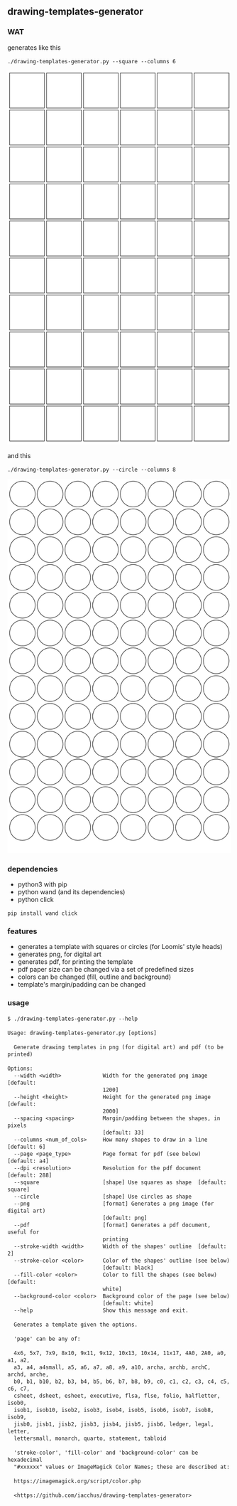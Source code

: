 ## drawing-templates-generator

### WAT

generates like this

```
./drawing-templates-generator.py --square --columns 6
```

![](https://github.com/iacchus/drawing-templates-generator/blob/main/square-000.png?raw=true)

and this

```
./drawing-templates-generator.py --circle --columns 8
```

![](https://github.com/iacchus/drawing-templates-generator/blob/main/circle-000.png?raw=true)

### dependencies

* python3 with pip
* python wand (and its dependencies)
* python click

```
pip install wand click
```
### features

* generates a template with squares or circles (for Loomis' style heads)
* generates png, for digital art
* generates pdf, for printing the template
* pdf paper size can be changed via a set of predefined sizes
* colors can be changed (fill, outline and background)
* template's margin/padding can be changed

### usage

```
$ ./drawing-templates-generator.py --help

Usage: drawing-templates-generator.py [options]

  Generate drawing templates in png (for digital art) and pdf (to be printed)

Options:
  --width <width>             Width for the generated png image  [default:
                              1200]
  --height <height>           Height for the generated png image  [default:
                              2000]
  --spacing <spacing>         Margin/padding between the shapes, in pixels
                              [default: 33]
  --columns <num_of_cols>     How many shapes to draw in a line  [default: 6]
  --page <page_type>          Page format for pdf (see below)  [default: a4]
  --dpi <resolution>          Resolution for the pdf document  [default: 288]
  --square                    [shape] Use squares as shape  [default: square]
  --circle                    [shape] Use circles as shape
  --png                       [format] Generates a png image (for digital art)
                              [default: png]
  --pdf                       [format] Generates a pdf document, useful for
                              printing
  --stroke-width <width>      Width of the shapes' outline  [default: 2]
  --stroke-color <color>      Color of the shapes' outline (see below)
                              [default: black]
  --fill-color <color>        Color to fill the shapes (see below)  [default:
                              white]
  --background-color <color>  Background color of the page (see below)
                              [default: white]
  --help                      Show this message and exit.

  Generates a template given the options.

  'page' can be any of:

  4x6, 5x7, 7x9, 8x10, 9x11, 9x12, 10x13, 10x14, 11x17, 4A0, 2A0, a0, a1, a2,
  a3, a4, a4small, a5, a6, a7, a8, a9, a10, archa, archb, archC, archd, arche,
  b0, b1, b10, b2, b3, b4, b5, b6, b7, b8, b9, c0, c1, c2, c3, c4, c5, c6, c7,
  csheet, dsheet, esheet, executive, flsa, flse, folio, halfletter, isob0,
  isob1, isob10, isob2, isob3, isob4, isob5, isob6, isob7, isob8, isob9,
  jisb0, jisb1, jisb2, jisb3, jisb4, jisb5, jisb6, ledger, legal, letter,
  lettersmall, monarch, quarto, statement, tabloid

  'stroke-color', 'fill-color' and 'background-color' can be hexadecimal
  "#xxxxxx" values or ImageMagick Color Names; these are described at:

  https://imagemagick.org/script/color.php

  <https://github.com/iacchus/drawing-templates-generator>
```

